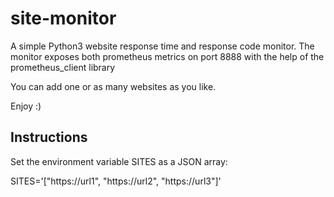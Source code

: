 # site-monitor

A simple Python3 website response time and response code monitor. 
The monitor exposes both prometheus metrics on port 8888 with the help of the prometheus_client library

You can add one or as many websites as you like.

Enjoy :)


## Instructions

Set the environment variable SITES as a JSON array:

SITES='["https://url1", "https://url2", "https://url3"]'